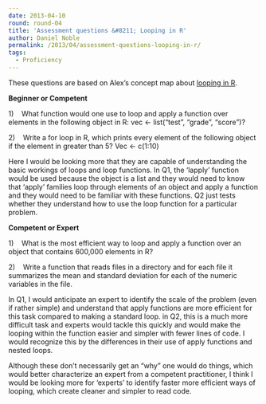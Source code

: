 ```yaml
---
date: 2013-04-10
round: round-04
title: 'Assessment questions &#8211; Looping in R'
author: Daniel Noble
permalink: /2013/04/assessment-questions-looping-in-r/
tags:
  - Proficiency
---
```

These questions are based on Alex&#8217;s concept map about [looping in R][1].

**Beginner or Competent**

1)    What function would one use to loop and apply a function over elements in the following object in R: vec <- list(“test”, “grade”, “score”)?

2)    Write a for loop in R, which prints every element of the following object if the element in greater than 5? Vec <- c(1:10)

Here I would be looking more that they are capable of understanding the basic workings of loops and loop functions. In Q1, the &#8216;lapply&#8217; function would be used because the object is a list and they would need to know that &#8216;apply&#8217; families loop through elements of an object and apply a function and they would need to be familiar with these functions. Q2 just tests whether they understand how to use the loop function for a particular problem.

**Competent or Expert**

1)    What is the most efficient way to loop and apply a function over an object that contains 600,000 elements in R?

2)    Write a function that reads files in a directory and for each file it summarizes the mean and standard deviation for each of the numeric variables in the file.

In Q1, I would anticipate an expert to identify the scale of the problem (even if rather simple) and understand that apply functions are more efficient for this task compared to making a standard loop. in Q2, this is a much more difficult task and experts would tackle this quickly and would make the looping within the function easier and simpler with fewer lines of code. I would recognize this by the differences in their use of apply functions and nested loops.

Although these don&#8217;t necessarily get an &#8220;why&#8221; one would do things, which would better characterize an expert from a competent practitioner, I think I would be looking more for &#8216;experts&#8217; to identify faster more efficient ways of looping, which create cleaner and simpler to read code.

 [1]: http://teaching.software-carpentry.org/2013/03/26/concept-map-looping-in-r-alex-bush/
